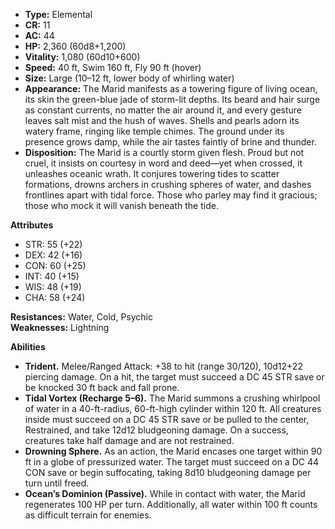 - **Type:** Elemental
- **CR:** 11
- **AC:** 44
- **HP:** 2,360 (60d8+1,200)
- **Vitality:** 1,080 (60d10+600)
- **Speed:** 40 ft, Swim 160 ft, Fly 90 ft (hover)
- **Size:** Large (10–12 ft, lower body of whirling water)
- **Appearance:** The Marid manifests as a towering figure of living ocean, its skin the green-blue jade of storm-lit depths. Its beard and hair surge as constant currents, no matter the air around it, and every gesture leaves salt mist and the hush of waves. Shells and pearls adorn its watery frame, ringing like temple chimes. The ground under its presence grows damp, while the air tastes faintly of brine and thunder.
- **Disposition:** The Marid is a courtly storm given flesh. Proud but not cruel, it insists on courtesy in word and deed—yet when crossed, it unleashes oceanic wrath. It conjures towering tides to scatter formations, drowns archers in crushing spheres of water, and dashes frontlines apart with tidal force. Those who parley may find it gracious; those who mock it will vanish beneath the tide.

**Attributes**
- STR: 55 (+22)
- DEX: 42 (+16)
- CON: 60 (+25)
- INT: 40 (+15)
- WIS: 48 (+19)
- CHA: 58 (+24)

**Resistances:** Water, Cold, Psychic  
**Weaknesses:** Lightning

**Abilities**
- **Trident.** Melee/Ranged Attack: +38 to hit (range 30/120), 10d12+22 piercing damage. On a hit, the target must succeed a DC 45 STR save or be knocked 30 ft back and fall prone.
- **Tidal Vortex (Recharge 5–6).** The Marid summons a crushing whirlpool of water in a 40-ft-radius, 60-ft-high cylinder within 120 ft. All creatures inside must succeed on a DC 45 STR save or be pulled to the center, Restrained, and take 12d12 bludgeoning damage. On a success, creatures take half damage and are not restrained.
- **Drowning Sphere.** As an action, the Marid encases one target within 90 ft in a globe of pressurized water. The target must succeed on a DC 44 CON save or begin suffocating, taking 8d10 bludgeoning damage per turn until freed.
- **Ocean’s Dominion (Passive).** While in contact with water, the Marid regenerates 100 HP per turn. Additionally, all water within 100 ft counts as difficult terrain for enemies.